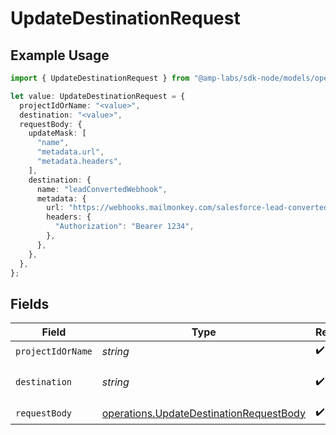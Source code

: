 # UpdateDestinationRequest

## Example Usage

```typescript
import { UpdateDestinationRequest } from "@amp-labs/sdk-node/models/operations";

let value: UpdateDestinationRequest = {
  projectIdOrName: "<value>",
  destination: "<value>",
  requestBody: {
    updateMask: [
      "name",
      "metadata.url",
      "metadata.headers",
    ],
    destination: {
      name: "leadConvertedWebhook",
      metadata: {
        url: "https://webhooks.mailmonkey.com/salesforce-lead-converted",
        headers: {
          "Authorization": "Bearer 1234",
        },
      },
    },
  },
};
```

## Fields

| Field                                                                                              | Type                                                                                               | Required                                                                                           | Description                                                                                        |
| -------------------------------------------------------------------------------------------------- | -------------------------------------------------------------------------------------------------- | -------------------------------------------------------------------------------------------------- | -------------------------------------------------------------------------------------------------- |
| `projectIdOrName`                                                                                  | *string*                                                                                           | :heavy_check_mark:                                                                                 | N/A                                                                                                |
| `destination`                                                                                      | *string*                                                                                           | :heavy_check_mark:                                                                                 | The destination ID                                                                                 |
| `requestBody`                                                                                      | [operations.UpdateDestinationRequestBody](../../models/operations/updatedestinationrequestbody.md) | :heavy_check_mark:                                                                                 | N/A                                                                                                |